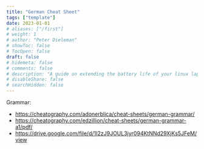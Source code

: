 ```yaml
---
title: "German Cheat Sheet"
tags: ["template"]
date: 2023-01-01
# aliases: ["/first"]
# weight: 1
# author: "Peter Dieleman"
# showToc: false
# TocOpen: false
draft: false
# hidemeta: false
# comments: false
# description: "A guide on extending the battery life of your linux laptop"
# disableShare: false
# searchHidden: false
---
```


Grammar:

- https://cheatography.com/adonerblica/cheat-sheets/german-grammar/
- https://cheatography.com/edzillion/cheat-sheets/german-grammar-a1/pdf/
- https://drive.google.com/file/d/1I2zJ9JOUL3jyr094KtNNd29XjKs5JFeM/view 
